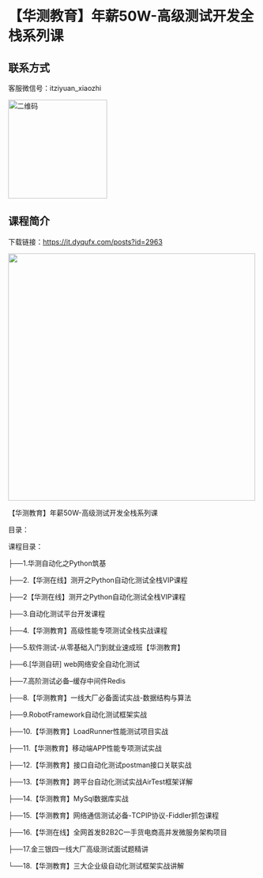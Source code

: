 # 【华测教育】年薪50W-高级测试开发全栈系列课

## 联系方式

客服微信号：itziyuan_xiaozhi

<img src="https://ziyuanyun.oss-cn-guangzhou.aliyuncs.com/common/20240614073449/666b82192834a.jpg" width="200" height="200" alt="二维码">

## 课程简介

下载链接：https://it.dyqufx.com/posts?id=2963

<img src="https://ziyuanyun.oss-cn-guangzhou.aliyuncs.com/yun/20240515153432/6644658844c68.jpg" width="500" alt="">

  【华测教育】年薪50W-高级测试开发全栈系列课



 

 目录：

 课程目录：

 ├──1.华测自动化之Python筑基

 ├──2.【华测在线】测开之Python自动化测试全栈VIP课程

 ├──2【华测在线】测开之Python自动化测试全栈VIP课程

 ├──3.自动化测试平台开发课程

 ├──4.【华测教育】高级性能专项测试全栈实战课程

 ├──5.软件测试-从零基础入门到就业速成班【华测教育】

 ├──6.[华测自研] web网络安全自动化测试

 ├──7.高阶测试必备–缓存中间件Redis

 ├──8.【华测教育】一线大厂必备面试实战-数据结构与算法

 ├──9.RobotFramework自动化测试框架实战

 ├──10.【华测教育】LoadRunner性能测试项目实战

 ├──11.【华测教育】移动端APP性能专项测试实战

 ├──12.【华测教育】接口自动化测试postman接口关联实战

 ├──13.【华测教育】跨平台自动化测试实战AirTest框架详解

 ├──14.【华测教育】MySql数据库实战

 ├──15.【华测教育】网络通信测试必备-TCPIP协议-Fiddler抓包课程

 ├──16.【华测在线】全网首发B2B2C一手货电商高并发微服务架构项目

 ├──17.金三银四一线大厂高级测试面试题精讲

 └──18.【华测教育】三大企业级自动化测试框架实战讲解

  